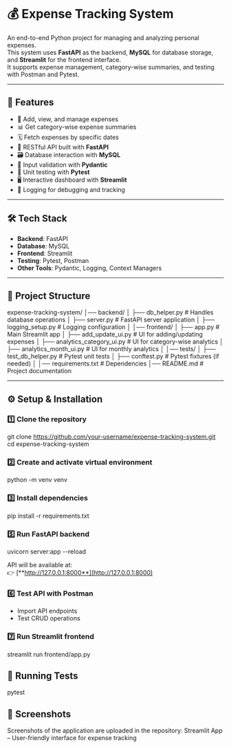 # 💰 Expense Tracking System

An end-to-end Python project for managing and analyzing personal expenses.  
This system uses **FastAPI** as the backend, **MySQL** for database storage, and **Streamlit** for the frontend interface.  
It supports expense management, category-wise summaries, and testing with Postman and Pytest.

---

## 🚀 Features

- 📌 Add, view, and manage expenses  
- 📊 Get category-wise expense summaries  
- 🗓️ Fetch expenses by specific dates  
- 🔗 RESTful API built with **FastAPI**  
- 🗃️ Database interaction with **MySQL**  
- 📑 Input validation with **Pydantic**  
- 🧪 Unit testing with **Pytest**  
- 🖥️ Interactive dashboard with **Streamlit**  
- 📝 Logging for debugging and tracking  

---

## 🛠️ Tech Stack

- **Backend**: FastAPI  
- **Database**: MySQL  
- **Frontend**: Streamlit  
- **Testing**: Pytest, Postman  
- **Other Tools**: Pydantic, Logging, Context Managers  

---

## 📂 Project Structure
expense-tracking-system/
│── backend/
│ ├── db_helper.py # Handles database operations
│ ├── server.py # FastAPI server application
│ ├── logging_setup.py # Logging configuration
│
│── frontend/
│ ├── app.py # Main Streamlit app
│ ├── add_update_ui.py # UI for adding/updating expenses
│ ├── analytics_category_ui.py # UI for category-wise analytics
│ ├── analytics_month_ui.py # UI for monthly analytics
│
│── tests/
│ ├── test_db_helper.py # Pytest unit tests
│ ├── conftest.py # Pytest fixtures (if needed)
│
│── requirements.txt # Dependencies
│── README.md # Project documentation


---

## ⚙️ Setup & Installation

### 1️⃣ Clone the repository
git clone https://github.com/your-username/expense-tracking-system.git
cd expense-tracking-system


### 2️⃣ Create and activate virtual environment
python -m venv venv


### 3️⃣ Install dependencies
pip install -r requirements.txt


### 5️⃣ Run FastAPI backend
uvicorn server:app --reload

API will be available at:  
👉 [**http://127.0.0.1:8000**](http://127.0.0.1:8000)

### 6️⃣ Test API with Postman
- Import API endpoints  
- Test CRUD operations  

### 7️⃣ Run Streamlit frontend
streamlit run frontend/app.py

## 🧪 Running Tests
pytest

## 📸 Screenshots
Screenshots of the application are uploaded in the repository:
Streamlit App – User-friendly interface for expense tracking


